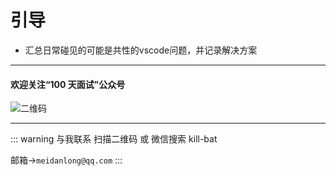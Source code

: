 # 引导

- 汇总日常碰见的可能是共性的vscode问题，并记录解决方案

---

#### 欢迎关注“100 天面试”公众号

![二维码](https://s2.ax1x.com/2020/01/07/l6B02T.jpg)

---

::: warning 与我联系
扫描二维码 或 微信搜索 kill-bat

邮箱->`meidanlong@qq.com`
:::
